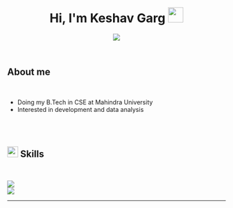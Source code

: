 
<h1 align="center"><b>Hi, I'm Keshav Garg </b><img src="https://media.giphy.com/media/hvRJCLFzcasrR4ia7z/giphy.gif" width="35"></h1>
<!--  -->
<p align="center">
  <a href="https://github.com/DenverCoder1/readme-typing-svg"><img src="https://readme-typing-svg.herokuapp.com?font=Time+New+Roman&color=cyan&size=25&center=true&vCenter=true&width=600&height=100&lines=Computer+Science+Student;Exploring+new+things;Love+to+learn+new+stuffs"></a>
</p>


<br>



##	**About me**

<br>

- Doing my B.Tech in CSE at Mahindra University
- Interested in development and data analysis

<br><br>

## <img src="https://media2.giphy.com/media/QssGEmpkyEOhBCb7e1/giphy.gif?cid=ecf05e47a0n3gi1bfqntqmob8g9aid1oyj2wr3ds3mg700bl&rid=giphy.gif" width ="25"><b> Skills</b>
<br>

<p align="">
  <a href="https://skillicons.dev">
    <img src="https://skillicons.dev/icons?i=java,py,cpp,c,mysql,html,css,bootstrap&perline=14" />
  </a><br>
  <a href="https://skillicons.dev">
    <img src="https://skillicons.dev/icons?i=github,linux,vscode&perline=14" />
  </a>
</p>

-----
